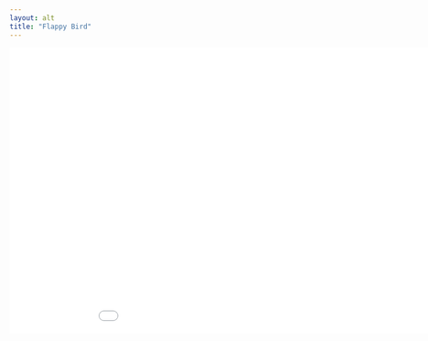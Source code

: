 ```yaml
---
layout: alt
title: "Flappy Bird"
---
```

<embed src="src/" width="1000" height="500" allowfullscreen>
